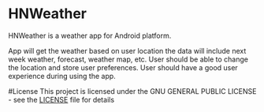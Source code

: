 # HNWeather
HNWeather is a weather app for Android platform.

App will get the weather based on user location the data will include next week weather, forecast, weather map, etc.
User should be able to change the location and store user preferences.
User should have a good user experience during using the app.

#License
This project is licensed under the GNU GENERAL PUBLIC LICENSE - see the [LICENSE](https://github.com/HadiIOS/HNWeather/blob/master/LICENSE) file for details
